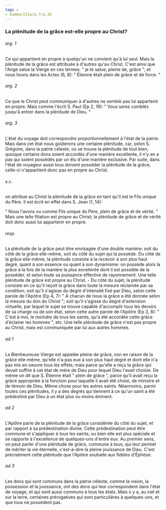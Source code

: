```yaml
---
tags : 
- Summa/IIIa/q.7/a.10
---
```


### La plénitude de la grâce est-elle propre au Christ?

###### arg. 1
Ce qui appartient en propre à quelqu'un ne convient qu'à lui seul. Mais la plénitude de la grâce est attribuée à d'autres qu'au Christ. C'est ainsi que l'Ange salue la Vierge en ces termes: " je te salue, pleine de, grâce "; et nous lisons dans les Actes (6, 8): " Étienne était plein de grâce et de force. " 

###### arg. 2
Ce que le Christ peut communiquer à d'autres ne semble pas lui appartenir en propre. Mais comme l'écrit S. Paul (Ep 2, 19): " Vous serez comblés jusqu'à entrer dans la plénitude de Dieu. " 

###### arg. 3
L'état du voyage doit correspondre proportionnellement à l'état de la patrie. Mais dans cet état nous goûterons une certaine plénitude, car, selon S. Grégoire, dans la patrie céleste, où se trouve la plénitude de tout bien, quoique certains dons soient accordés d'une manière excellente, il n'y en a pas qui soient possédés par un élu d'une manière exclusive. Par suite, dans l'état de voyageur aussi tous doivent posséder la plénitude de la grâce; celle-ci n'appartient donc pas en propre au Christ. 

###### s.c.
on attribue au Christ la plénitude de la grâce en tant qu'il est le Fils unique du Père. Il est écrit en effet dans S. Jean (1, 14): 

" Nous l'avons vu comme Fils unique du Père, plein de grâce et de vérité. " Mais une telle filiation est propre au Christ; la plénitude de grâce et de vérité doit donc aussi lui appartenir en propre. 

###### resp.
La plénitude de la grâce peut être envisagée d'une double manière: soit du côté de la grâce elle-même, soit du côté du sujet qui la possède. Du côté de la grâce elle-même, la plénitude consiste à la recevoir à son plus haut degré, quant à son essence ou quant à son dynamisme: on possède alors la grâce à la fois de la manière la plus excellente dont il est possible de la posséder, et selon toute sa puissance effective de rayonnement. Une telle plénitude de grâce est propre au Christ. - Du côté du sujet, la plénitude consiste en ce qu'il reçoit la grâce dans toute la mesure réclamée par sa condition; soit qu'il s'agisse du degré d'intensité fixé par Dieu, selon cette parole de l'Apôtre (Ep 4, 7): " A chacun de nous la grâce a été donnée selon la mesure du don du Christ "; soit qu'il s'agisse du degré d'extension virtuelle, par lequel le sujet se trouve capable d'accomplir tous les devoirs de sa charge ou de son état, selon cette autre parole de l'Apôtre (Ep 3, 8): " C'est à moi, le moindre de tous les saints, qu'a été accordée cette grâce d'éclairer les hommes ", etc. Une telle plénitude de grâce n'est pas propre au Christ, mais est communiquée par lui aux autres hommes. 

###### ad 1
La Bienheureuse Vierge est appelée pleine de grâce, non en raison de la grâce elle-même, qu'elle n'a pas eue à son plus haut degré et dont elle n'a pas mis en oeuvre tous les effets; mais parce qu'elle a reçu la grâce qui devait suffire à cet état de mère de Dieu pour lequel Dieu l'avait choisie. De même on dit que S. Étienne était " plein de grâce ", parce qu'il avait reçu la grâce appropriée à la fonction pour laquelle il avait été choisi, de ministre et de témoin de Dieu. Même chose pour les autres saints. Néanmoins, parmi toutes ces plénitudes, il y a des degrés qui tiennent à ce qu'un saint a été prédestiné par Dieu à un état plus ou moins éminent. 

###### ad 2
L'Apôtre parle de la plénitude de la grâce considérée du côté du sujet, et par rapport à sa prédestination divine. Cette prédestination peut être commune et s'appliquer à tous les saints; ou bien elle est plus spéciale et se rapporte à l'excellence de quelques-uns d'entre eux. Au premier sens, on peut parler d'une plénitude de grâce, commune à tous, qui leur permet de mériter la vie éternelle, c'est-à-dire la pleine jouissance de Dieu. C'est précisément cette plénitude que l'Apôtre souhaite aux fidèles d'Éphèse. 

###### ad 3
Les dons qui sont communs dans la patrie céleste, comme la vision, la possession et la jouissance, ont des dons qui leur correspondent dans l'état de voyage, et qui sont aussi communs à tous les états. Mais ü y a, au ciel et sur la terre, certaines prérogatives qui sont particulières à quelques-uns, et que tous ne possèdent pas. 

